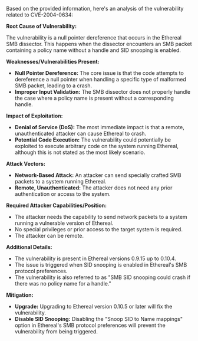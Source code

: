 Based on the provided information, here's an analysis of the vulnerability related to CVE-2004-0634:

**Root Cause of Vulnerability:**

The vulnerability is a null pointer dereference that occurs in the Ethereal SMB dissector. This happens when the dissector encounters an SMB packet containing a policy name without a handle and SID snooping is enabled.

**Weaknesses/Vulnerabilities Present:**

*   **Null Pointer Dereference:** The core issue is that the code attempts to dereference a null pointer when handling a specific type of malformed SMB packet, leading to a crash.
*   **Improper Input Validation:** The SMB dissector does not properly handle the case where a policy name is present without a corresponding handle.

**Impact of Exploitation:**

*   **Denial of Service (DoS):** The most immediate impact is that a remote, unauthenticated attacker can cause Ethereal to crash.
*   **Potential Code Execution:** The vulnerability could potentially be exploited to execute arbitrary code on the system running Ethereal, although this is not stated as the most likely scenario.

**Attack Vectors:**

*   **Network-Based Attack:** An attacker can send specially crafted SMB packets to a system running Ethereal.
*   **Remote, Unauthenticated:** The attacker does not need any prior authentication or access to the system.

**Required Attacker Capabilities/Position:**

*   The attacker needs the capability to send network packets to a system running a vulnerable version of Ethereal.
*   No special privileges or prior access to the target system is required.
* The attacker can be remote.

**Additional Details:**

*   The vulnerability is present in Ethereal versions 0.9.15 up to 0.10.4.
*   The issue is triggered when SID snooping is enabled in Ethereal's SMB protocol preferences.
*   The vulnerability is also referred to as "SMB SID snooping could crash if there was no policy name for a handle."

**Mitigation:**

*   **Upgrade:** Upgrading to Ethereal version 0.10.5 or later will fix the vulnerability.
*   **Disable SID Snooping:** Disabling the "Snoop SID to Name mappings" option in Ethereal's SMB protocol preferences will prevent the vulnerability from being triggered.
